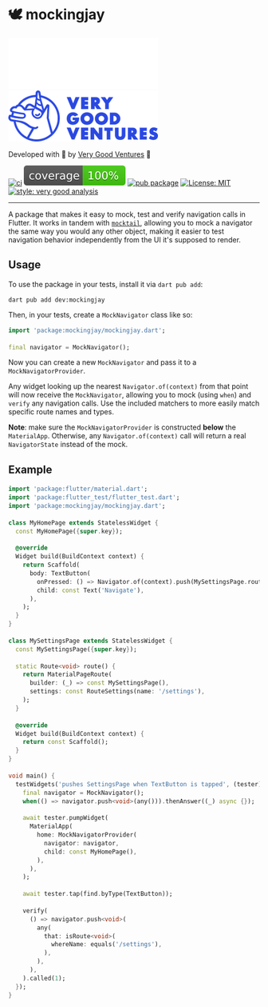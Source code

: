 # 🕊 mockingjay

[![Very Good Ventures][logo_white]][very_good_ventures_link_dark]
[![Very Good Ventures][logo_black]][very_good_ventures_link_light]

Developed with 💙 by [Very Good Ventures][very_good_ventures_link] 🦄

[![ci][ci_badge]][ci_link]
[![coverage][coverage_badge]][ci_link]
[![pub package][pub_badge]][pub_link]
[![License: MIT][license_badge]][license_link]
[![style: very good analysis][very_good_analysis_badge]][very_good_analysis_badge_link]

---

A package that makes it easy to mock, test and verify navigation calls in Flutter. It works in tandem with [`mocktail`][mocktail], allowing you to mock a navigator the same way you would any other object, making it easier to test navigation behavior independently from the UI it's supposed to render.

## Usage

To use the package in your tests, install it via `dart pub add`:

```shell
dart pub add dev:mockingjay
```

Then, in your tests, create a `MockNavigator` class like so:

```dart
import 'package:mockingjay/mockingjay.dart';

final navigator = MockNavigator();
```

Now you can create a new `MockNavigator` and pass it to a `MockNavigatorProvider`.

Any widget looking up the nearest `Navigator.of(context)` from that point will now receive the `MockNavigator`, allowing you to mock (using `when`) and `verify` any navigation calls. Use the included matchers to more easily match specific route names and types.

**Note**: make sure the `MockNavigatorProvider` is constructed **below** the `MaterialApp`. Otherwise, any `Navigator.of(context)` call will return a real `NavigatorState` instead of the mock.

## Example

```dart
import 'package:flutter/material.dart';
import 'package:flutter_test/flutter_test.dart';
import 'package:mockingjay/mockingjay.dart';

class MyHomePage extends StatelessWidget {
  const MyHomePage({super.key});

  @override
  Widget build(BuildContext context) {
    return Scaffold(
      body: TextButton(
        onPressed: () => Navigator.of(context).push(MySettingsPage.route()),
        child: const Text('Navigate'),
      ),
    );
  }
}

class MySettingsPage extends StatelessWidget {
  const MySettingsPage({super.key});

  static Route<void> route() {
    return MaterialPageRoute(
      builder: (_) => const MySettingsPage(),
      settings: const RouteSettings(name: '/settings'),
    );
  }

  @override
  Widget build(BuildContext context) {
    return const Scaffold();
  }
}

void main() {
  testWidgets('pushes SettingsPage when TextButton is tapped', (tester) async {
    final navigator = MockNavigator();
    when(() => navigator.push<void>(any())).thenAnswer((_) async {});

    await tester.pumpWidget(
      MaterialApp(
        home: MockNavigatorProvider(
          navigator: navigator,
          child: const MyHomePage(),
        ),
      ),
    );

    await tester.tap(find.byType(TextButton));

    verify(
      () => navigator.push<void>(
        any(
          that: isRoute<void>(
            whereName: equals('/settings'),
          ),
        ),
      ),
    ).called(1);
  });
}

```

[ci_badge]: https://github.com/VeryGoodOpenSource/mockingjay/workflows/mockingjay/badge.svg
[ci_link]: https://github.com/VeryGoodOpenSource/mockingjay/actions
[coverage_badge]: https://raw.githubusercontent.com/VeryGoodOpenSource/mockingjay/main/coverage_badge.svg
[license_badge]: https://img.shields.io/badge/license-MIT-blue.svg
[license_link]: https://opensource.org/licenses/MIT
[logo_black]: https://raw.githubusercontent.com/VGVentures/very_good_brand/main/styles/README/vgv_logo_black.png#gh-light-mode-only
[logo_white]: https://raw.githubusercontent.com/VGVentures/very_good_brand/main/styles/README/vgv_logo_white.png#gh-dark-mode-only
[mocktail]: https://pub.dev/packages/mocktail
[pub_badge]: https://img.shields.io/pub/v/mockingjay.svg
[pub_link]: https://pub.dartlang.org/packages/mockingjay
[very_good_analysis_badge]: https://img.shields.io/badge/style-very_good_analysis-B22C89.svg
[very_good_analysis_badge_link]: https://pub.dev/packages/very_good_analysis
[very_good_ventures_link]: https://verygood.ventures
[very_good_ventures_link_dark]: https://verygood.ventures#gh-dark-mode-only
[very_good_ventures_link_light]: https://verygood.ventures#gh-light-mode-only
